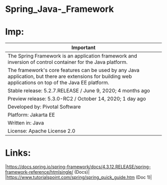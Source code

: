 # Spring_Java-_Framework

# Imp: 

|   Important    |
|--------------- |
| The Spring Framework is an application framework and inversion of control container for the Java platform.|
| The framework's core features can be used by any Java application, but there are extensions for building web applications on top of the Java EE platform.| 
| Stable release: 5.2.7.RELEASE / June 9, 2020; 4 months ago |
| Preview release: 5.3.0-RC2 / October 14, 2020; 1 day ago |
| Developed by: Pivotal Software |
| Platform: Jakarta EE |
| Written in: Java |
| License: Apache License 2.0 |

# Links:

|https://docs.spring.io/spring-framework/docs/4.3.12.RELEASE/spring-framework-reference/htmlsingle/ (Docs)|
|https://www.tutorialspoint.com/spring/spring_quick_guide.htm (Doc 1)|
